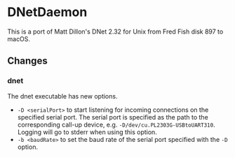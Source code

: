 # DNetDaemon

This is a port of Matt Dillon's DNet 2.32 for Unix from Fred Fish disk 897 to macOS.

## Changes

### dnet

The dnet executable has new options.

- `-D <serialPort>` to start listening for incoming connections on the specified serial port.
  The serial port is specified as the path to the corresponding call-up device, e.g. `-D/dev/cu.PL2303G-USBtoUART310`. Logging will go to stderr when using this option.
- `-b <baudRate>` to set the baud rate of the serial port specified with the `-D` option.
